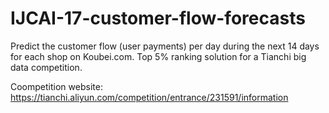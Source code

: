 # IJCAI-17-customer-flow-forecasts
Predict the customer flow (user payments) per day during the next 14 days for each shop on Koubei.com. Top 5% ranking solution for a Tianchi big data competition.

Coompetition website: 
https://tianchi.aliyun.com/competition/entrance/231591/information 
